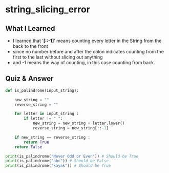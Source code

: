 # string_slicing_error

## What I Learned
- I learned that '**[::-1]**' means counting every letter in the String from the back to the front
- since no number before and after the colon indicates counting from the first to the last without slicing out anything
- and -1 means the way of counting, in this case counting from back.

## Quiz & Answer
```python
def is_palindrome(input_string):

    new_string = ""
    reverse_string = ""

    for letter in input_string :
        if letter != " ":
            new_string = new_string + letter.lower()
            reverse_string = new_string[::-1]

    if new_string == reverse_string :
        return True
    return False

print(is_palindrome("Never Odd or Even")) # Should be True
print(is_palindrome("abc")) # Should be False
print(is_palindrome("kayak")) # Should be True
```
